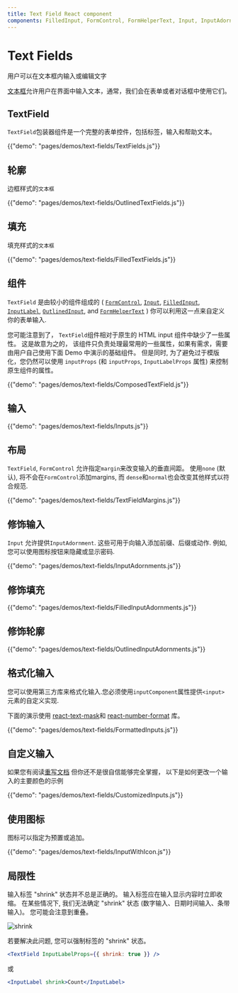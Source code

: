 ```yaml
---
title: Text Field React component
components: FilledInput, FormControl, FormHelperText, Input, InputAdornment, InputBase, InputLabel, OutlinedInput, TextField
---
```

# Text Fields

<p class="description">用户可以在文本框内输入或编辑文字</p>

[文本框](https://material.io/design/components/text-fields.html)允许用户在界面中输入文本，通常，我们会在表单或者对话框中使用它们。

## TextField

` TextField `包装器组件是一个完整的表单控件，包括标签，输入和帮助文本。

{{"demo": "pages/demos/text-fields/TextFields.js"}}

## 轮廓

边框样式的`文本框`

{{"demo": "pages/demos/text-fields/OutlinedTextFields.js"}}

## 填充

填充样式的`文本框`

{{"demo": "pages/demos/text-fields/FilledTextFields.js"}}

## 组件

`TextField` 是由较小的组件组成的 ( [`FormControl`](/api/form-control/), [`Input`](/api/input/), [`FilledInput`](/api/filled-input/), [`InputLabel`](/api/input-label/), [`OutlinedInput`](/api/outlined-input/), and [`FormHelperText`](/api/form-helper-text/) ) 你可以利用这一点来自定义你的表单输入.

您可能注意到了， `TextField`组件相对于原生的 HTML input 组件中缺少了一些属性。 这是故意为之的， 该组件只负责处理最常用的一些属性，如果有需求，需要由用户自己使用下面 Demo 中演示的基础组件。 但是同时, 为了避免过于模版化，您仍然可以使用 `inputProps` (和 `inputProps`, `InputLabelProps` 属性) 来控制原生组件的属性。

{{"demo": "pages/demos/text-fields/ComposedTextField.js"}}

## 输入

{{"demo": "pages/demos/text-fields/Inputs.js"}}

## 布局

`TextField`, `FormControl` 允许指定`margin`来改变输入的垂直间距。 使用`none` (默认), 将不会在`FormControl`添加margins, 而 `dense`和`normal`也会改变其他样式以符合规范.

{{"demo": "pages/demos/text-fields/TextFieldMargins.js"}}

## 修饰输入

`Input` 允许提供`InputAdornment`. 这些可用于向输入添加前缀、后缀或动作. 例如, 您可以使用图标按钮来隐藏或显示密码.

{{"demo": "pages/demos/text-fields/InputAdornments.js"}}

## 修饰填充

{{"demo": "pages/demos/text-fields/FilledInputAdornments.js"}}

## 修饰轮廓

{{"demo": "pages/demos/text-fields/OutlinedInputAdornments.js"}}

## 格式化输入

您可以使用第三方库来格式化输入.您必须使用` inputComponent `属性提供`<input>` 元素的自定义实现.

下面的演示使用 [react-text-mask](https://github.com/text-mask/text-mask)和 [react-number-format](https://github.com/s-yadav/react-number-format) 库。

{{"demo": "pages/demos/text-fields/FormattedInputs.js"}}

## 自定义输入

如果您有阅读[重写文档](/customization/overrides/) 但你还不是很自信能够完全掌握， 以下是如何更改一个输入的主要颜色的示例

{{"demo": "pages/demos/text-fields/CustomizedInputs.js"}}

## 使用图标

图标可以指定为预置或追加。

{{"demo": "pages/demos/text-fields/InputWithIcon.js"}}

## 局限性

输入标签 "shrink" 状态并不总是正确的。 输入标签应在输入显示内容时立即收缩。 在某些情况下, 我们无法确定 "shrink" 状态 (数字输入、日期时间输入、条带输入)。 您可能会注意到重叠。

![shrink](/static/images/text-fields/shrink.png)

若要解决此问题, 您可以强制标签的 "shrink" 状态。

```jsx
<TextField InputLabelProps={{ shrink: true }} />
```

或

```jsx
<InputLabel shrink>Count</InputLabel>
```